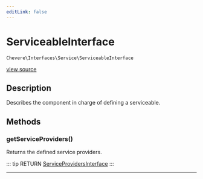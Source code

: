 ```yaml
---
editLink: false
---
```


# ServiceableInterface

`Chevere\Interfaces\Service\ServiceableInterface`

[view source](https://github.com/chevere/chevere/blob/master/interfaces/Service/ServiceableInterface.php)

## Description

Describes the component in charge of defining a serviceable.

## Methods

### getServiceProviders()

Returns the defined service providers.

::: tip RETURN
[ServiceProvidersInterface](./ServiceProvidersInterface.md)
:::

---
